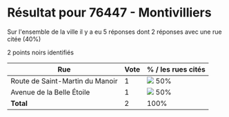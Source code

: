 # Résultat pour 76447 - Montivilliers

Sur l'ensemble de la ville il y a eu 5 réponses dont 2 réponses avec une rue citée (40%)

2 points noirs identifiés

| Rue | Vote | % / les rues cités|
|-----|------|-------------------|
| Route de Saint-Martin du Manoir | 1 | <img src="../../img/bar_50.gif" />&nbsp;50%|
| Avenue de la Belle Étoile | 1 | <img src="../../img/bar_50.gif" />&nbsp;50%|
| **Total** | 2 | 100%|
